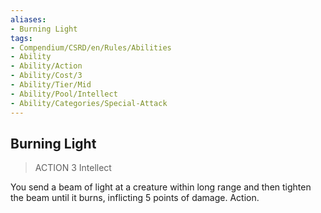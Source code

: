 ```yaml
---
aliases:
- Burning Light
tags:
- Compendium/CSRD/en/Rules/Abilities
- Ability
- Ability/Action
- Ability/Cost/3
- Ability/Tier/Mid
- Ability/Pool/Intellect
- Ability/Categories/Special-Attack
---
```


  
## Burning Light  
>ACTION 3  Intellect  
  
You send a beam of light at a creature within long range and then tighten the beam until it burns, inflicting 5 points of damage. Action.